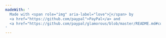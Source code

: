 ```yaml
---
madeWith: '
  Made with <span role="img" aria-label="love">💙</span> by
  <a href="https://github.com/paypal">PayPal</a> and
  <a href="https://github.com/paypal/glamorous/blob/master/README.md#contributors">contributors</a>.
'
---
```


